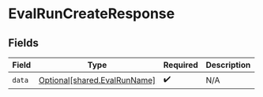 # EvalRunCreateResponse


## Fields

| Field                                                                  | Type                                                                   | Required                                                               | Description                                                            |
| ---------------------------------------------------------------------- | ---------------------------------------------------------------------- | ---------------------------------------------------------------------- | ---------------------------------------------------------------------- |
| `data`                                                                 | [Optional[shared.EvalRunName]](undefined/models/shared/evalrunname.md) | :heavy_check_mark:                                                     | N/A                                                                    |